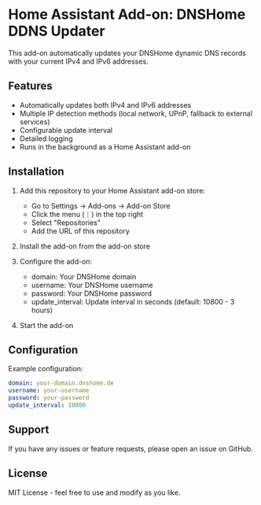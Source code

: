# Home Assistant Add-on: DNSHome DDNS Updater

This add-on automatically updates your DNSHome dynamic DNS records with your current IPv4 and IPv6 addresses.

## Features

- Automatically updates both IPv4 and IPv6 addresses
- Multiple IP detection methods (local network, UPnP, fallback to external services)
- Configurable update interval
- Detailed logging
- Runs in the background as a Home Assistant add-on

## Installation

1. Add this repository to your Home Assistant add-on store:
   - Go to Settings → Add-ons → Add-on Store
   - Click the menu (⋮) in the top right
   - Select "Repositories"
   - Add the URL of this repository

2. Install the add-on from the add-on store

3. Configure the add-on:
   - domain: Your DNSHome domain
   - username: Your DNSHome username
   - password: Your DNSHome password
   - update_interval: Update interval in seconds (default: 10800 - 3 hours)

4. Start the add-on

## Configuration

Example configuration:
```yaml
domain: your-domain.dnshome.de
username: your-username
password: your-password
update_interval: 10800
```

## Support

If you have any issues or feature requests, please open an issue on GitHub.

## License

MIT License - feel free to use and modify as you like.